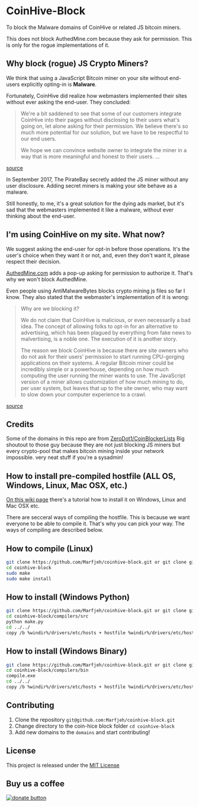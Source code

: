 # CoinHive-Block

To block the Malware domains of CoinHive or related JS bitcoin miners.

This does not block AuthedMine.com because they ask for permission. This is only for the rogue implementations of it.

## Why block (rogue) JS Crypto Miners?
We think that using a JavaScript Bitcoin miner on your site without end-users explicitly opting-in is **Malware**.

Fortunately, CoinHive did realize how webmasters implemented their sites without ever asking the end-user. They concluded:

>We're a bit saddened to see that some of our customers integrate CoinHive into their pages without disclosing to their users what's going on, let alone asking for their permission. We believe there's so much more potential for our solution, but we have to be respectful to our end users.
>
>We hope we can convince website owner to integrate the miner in a way that is more meaningful and honest to their users. ...

[source][4]

In September 2017, The PirateBay secretly added the JS miner without any user disclosure. Adding secret miners is making your site behave as a malware. 

Still honestly, to me, it's a great solution for the dying ads market, but it's sad that the webmasters implemented it like a malware, without ever thinking about the end-user.

## I'm using CoinHive on my site. What now?
We suggest asking the end-user for opt-in before those operations. It's the user's choice when they want it or not, and, even they don't want it, please respect their decision.

[AuthedMine.com][3] adds a pop-up asking for permission to authorize it. That's why we won't block AuthedMine.

Even people using AntiMalwareBytes blocks crypto mining js files so far I know. They also stated that the webmaster's implementation of it is wrong:
>Why are we blocking it?
>
>We do not claim that CoinHive is malicious, or even necessarily a bad idea. The concept of allowing folks to opt-in for an alternative to advertising, which has been plagued by everything from fake news to malvertising, is a noble one. The execution of it is another story.
>
>The reason we block CoinHive is because there are site owners who do not ask for their users’ permission to start running CPU-gorging applications on their systems. A regular Bitcoin miner could be incredibly simple or a powerhouse, depending on how much computing the user running the miner wants to use. The JavaScript version of a miner allows customization of how much mining to do, per user system, but leaves that up to the site owner, who may want to slow down your computer experience to a crawl.

[source][1]

## Credits

Some of the domains in this repo are from [ZeroDot1/CoinBlockerLists][8]
Big shoutout to those guy because they are not just blocking JS miners but every crypto-pool that makes bitcoin mining inside your network impossible. very neat stuff if you're a sysadmin!

## How to install pre-compiled hostfile (ALL OS, Windows, Linux, Mac OSX, etc.)
[On this wiki page][7] there's a tutorial how to install it on Windows, Linux and Mac OSX etc.

There are secceral ways of compiling the hostfile. This is because we want everyone to be able to compile it. That's why you can pick your way. The ways of compiling are described below.

## How to compile (Linux)
```BASH
git clone https://github.com/Marfjeh/coinhive-block.git or git clone git@github.com:Marfjeh/coinhive-block.git
cd coinhive-block
sudo make
sudo make install
```

## How to install (Windows Python)
```BASH
git clone https://github.com/Marfjeh/coinhive-block.git or git clone git@github.com:Marfjeh/coinhive-block.git
cd coinhive-block/compilers/src
python make.py
cd ../../
copy /b %windir%/drivers/etc/hosts + hostfile %windir%/drivers/etc/hosts (as admin)
```

## How to install (Windows Binary)
```BASH
git clone https://github.com/Marfjeh/coinhive-block.git or git clone git@github.com:Marfjeh/coinhive-block.git
cd coinhive-block/compilers/bin
compile.exe
cd ../../
copy /b %windir%/drivers/etc/hosts + hostfile %windir%/drivers/etc/hosts (as admin)
```

## Contributing
1. Clone the repository `git@github.com:Marfjeh/coinhive-block.git`
2. Change directory to the coin-hice block folder `cd coinhive-block`
3. Add new domains to the `domains` and start contributing!


## License

This project is released under the [MIT License][2]

## Buy us a coffee


[![donate button][6]][5]


[1]: https://blog.malwarebytes.com/security-world/2017/10/why-is-malwarebytes-blocking-coinhive/
[2]: https://github.com/Marfjeh/coinhive-block/blob/master/LICENSE.md
[3]: https://www.authedmine.com
[4]: https://coinhive.com/blog/status-report
[5]: https://www.paypal.com/cgi-bin/webscr?cmd=_s-xclick&hosted_button_id=3HWEZU54NS7GW
[6]: https://www.paypalobjects.com/en_US/NL/i/btn/btn_donateCC_LG.gif
[7]: https://github.com/Marfjeh/coinhive-block/wiki/Installation-on-windows-Linux-Mac-OSX
[8]: https://github.com/ZeroDot1/CoinBlockerLists
